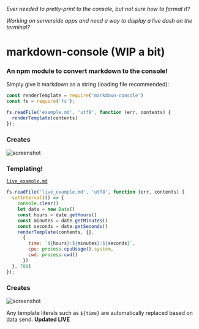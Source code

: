 *Ever needed to pretty-print to the console, but not sure how to format it?*

*Working on serverside apps and need a way to display a live dash on the terminal?*
# markdown-console (WIP a bit)
### An npm module to convert markdown to the console!
Simply give it markdown as a string (loading file recommended):
```javascript
const renderTemplate = require('markdown-console')
const fs = require('fs');

fs.readFile('example.md', 'utf8', function (err, contents) {
  renderTemplate(contents)
});
```
### Creates

![screenshot](https://i.imgur.com/oWvRqER.png)

### Templating!
[`live_example.md`](live_example.md)

```javascript
fs.readFile('live_example.md', 'utf8', function (err, contents) {
  setInterval(() => {
    console.clear()
    let date = new Date()
    const hours = date.getHours()
    const minutes = date.getMinutes()
    const seconds = date.getSeconds()
    renderTemplate(contents, {},
      {
        time: `${hours}:${minutes}:${seconds}`,
        cpu: process.cpuUsage().system,
        cwd: process.cwd()
      })
  }, 700)
});

```
### Creates
![screenshot](https://i.imgur.com/PhymJcD.png)

Any template literals such as
`${time}` are automatically replaced based on data send.
**Updated LIVE**
